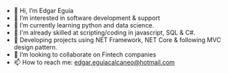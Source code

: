 - 👋 Hi, I’m Edgar Eguía
- 👀 I’m interested in software development & support
- 🌱 I’m currently learning python and data science. 
- 🌱 I'm already skilled at scripting/coding in javascript, SQL & C#. 
- 🌱 Developing projects using NET Framework, NET Core & following MVC design pattern.
- 💞️ I’m looking to collaborate on Fintech companies
- 📫 How to reach me: edgar.eguiacalcaneo@hotmail.com

<!---
ed210988/ed210988 is a ✨ special ✨ repository because its `README.md` (this file) appears on your GitHub profile.
You can click the Preview link to take a look at your changes.
--->
